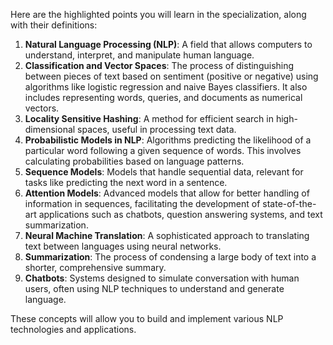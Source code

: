 Here are the highlighted points you will learn in the specialization, along with their definitions:

1. **Natural Language Processing (NLP)**: A field that allows computers to understand, interpret, and manipulate human language.
2. **Classification and Vector Spaces**: The process of distinguishing between pieces of text based on sentiment (positive or negative) using algorithms like logistic regression and naive Bayes classifiers. It also includes representing words, queries, and documents as numerical vectors.
3. **Locality Sensitive Hashing**: A method for efficient search in high-dimensional spaces, useful in processing text data.
4. **Probabilistic Models in NLP**: Algorithms predicting the likelihood of a particular word following a given sequence of words. This involves calculating probabilities based on language patterns.
5. **Sequence Models**: Models that handle sequential data, relevant for tasks like predicting the next word in a sentence.
6. **Attention Models**: Advanced models that allow for better handling of information in sequences, facilitating the development of state-of-the-art applications such as chatbots, question answering systems, and text summarization.
7. **Neural Machine Translation**: A sophisticated approach to translating text between languages using neural networks.
8. **Summarization**: The process of condensing a large body of text into a shorter, comprehensive summary.
9. **Chatbots**: Systems designed to simulate conversation with human users, often using NLP techniques to understand and generate language.

These concepts will allow you to build and implement various NLP technologies and applications.
